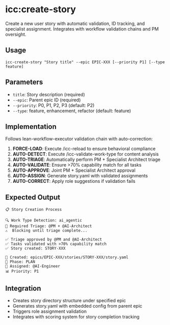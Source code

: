 # icc:create-story

Create a new user story with automatic validation, ID tracking, and specialist assignment. Integrates with workflow validation chains and PM oversight.

## Usage
```
icc-create-story "Story title" --epic EPIC-XXX [--priority P1] [--type feature]
```

## Parameters
- `title`: Story description (required)
- `--epic`: Parent epic ID (required)
- `--priority`: P0, P1, P2, P3 (default: P2)
- `--type`: feature, enhancement, refactor (default: feature)

## Implementation
Follows lean-workflow-executor validation chain with auto-correction:

1. **FORCE-LOAD**: Execute /icc-reload to ensure behavioral compliance
2. **AUTO-DETECT**: Execute /icc-validate-work-type for content analysis
3. **AUTO-TRIAGE**: Automatically perform PM + Specialist Architect triage
4. **AUTO-VALIDATE**: Ensure >70% capability match for all tasks
5. **AUTO-APPROVE**: Joint PM + Specialist Architect approval
6. **AUTO-ASSIGN**: Generate story.yaml with validated assignments
7. **AUTO-CORRECT**: Apply role suggestions if validation fails

## Expected Output
```
📋 Story Creation Process

🔍 Work Type Detection: ai_agentic
👥 Required Triage: @PM + @AI-Architect
⚠️  Blocking until triage complete...

✅ Triage approved by @PM and @AI-Architect
✅ Tasks validated with >70% capability match
✅ Story created: STORY-XXX

📁 Created: epics/EPIC-XXX/stories/STORY-XXX/story.yaml
🎯 Phase: PLAN
👤 Assigned: @AI-Engineer
📊 Priority: P1
```

## Integration
- Creates story directory structure under specified epic
- Generates story.yaml with embedded config from parent epic
- Triggers role assignment validation
- Integrates with scoring system for story completion tracking